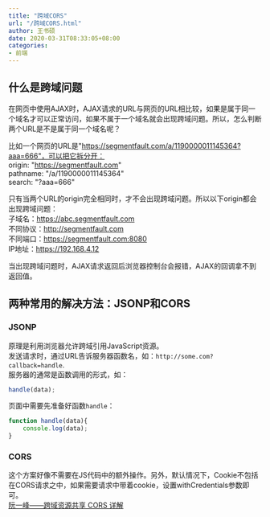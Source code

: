 ```yaml
---
title: "跨域CORS"
url: "/跨域CORS.html"
author: 王书硕
date: 2020-03-31T08:33:05+08:00
categories:
- 前端
---
```



## 什么是跨域问题
在网页中使用AJAX时，AJAX请求的URL与网页的URL相比较，如果是属于同一个域名才可以正常访问，如果不属于一个域名就会出现跨域问题。所以，怎么判断两个URL是不是属于同一个域名呢？    
  
比如一个网页的URL是"https://segmentfault.com/a/1190000011145364?aaa=666"，可以把它拆分开：  
origin: "https://segmentfault.com"  
pathname: "/a/1190000011145364"  
search: "?aaa=666"  

只有当两个URL的origin完全相同时，才不会出现跨域问题。所以以下origin都会出现跨域问题：  
子域名：https://abc.segmentfault.com  
不同协议：http://segmentfault.com  
不同端口：https://segmentfault.com:8080  
IP地址：https://192.168.4.12    

当出现跨域问题时，AJAX请求返回后浏览器控制台会报错，AJAX的回调拿不到返回值。

## 两种常用的解决方法：JSONP和CORS
### JSONP
原理是利用浏览器允许跨域引用JavaScript资源。  
发送请求时，通过URL告诉服务器函数名，如：`http://some.com?callback=handle`.  
服务器的通常是函数调用的形式，如：  
```javascript
handle(data);
```
页面中需要先准备好函数`handle`：
```javascript
function handle(data){
	console.log(data);
}
```

### CORS
这个方案好像不需要在JS代码中的额外操作。另外，默认情况下，Cookie不包括在CORS请求之中，如果需要请求中带着cookie，设置withCredentials参数即可。  
[阮一峰——跨域资源共享 CORS 详解](http://www.ruanyifeng.com/blog/2016/04/cors.html)
